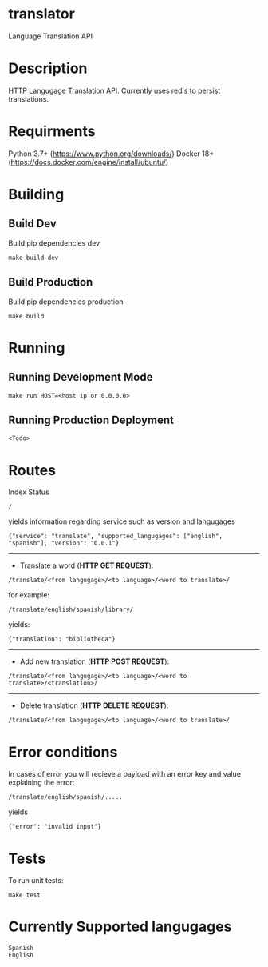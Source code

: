 # translator
Language Translation API

# Description
HTTP Langugage Translation API.  Currently uses redis to persist translations.

# Requirments

Python 3.7+ (https://www.python.org/downloads/)
Docker 18+ (https://docs.docker.com/engine/install/ubuntu/)

# Building

## Build Dev

Build pip dependencies dev

```
make build-dev
```

## Build Production

Build pip dependencies production

```
make build
```

# Running

## Running Development Mode

```
make run HOST=<host ip or 0.0.0.0>
```

## Running Production Deployment

```
<Todo>
```

# Routes

Index Status

```
/
```

yields information regarding service such as version and langugages

```
{"service": "translate", "supported_langugages": ["english", "spanish"], "version": "0.0.1"}
```

---

* Translate a word (**HTTP GET REQUEST**):

```
/translate/<from langugage>/<to language>/<word to translate>/
```

for example:
```
/translate/english/spanish/library/
```

yields:
```
{"translation": "bibliotheca"}
```

---

* Add new translation (**HTTP POST REQUEST**):
```
/translate/<from langugage>/<to language>/<word to translate>/<translation>/

```

---

* Delete translation (**HTTP DELETE REQUEST**):
```
/translate/<from langugage>/<to language>/<word to translate>/

```

# Error conditions

In cases of error you will recieve a payload with an error key and value explaining the error:

```
/translate/english/spanish/.....
```

yields

```
{"error": "invalid input"}
```

# Tests

To run unit tests:

```
make test
```

# Currently Supported langugages

```
Spanish
English
```
